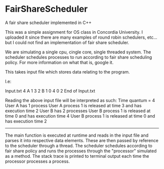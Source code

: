 # FairShareScheduler
A fair share scheduler implemented in C++

This was a simple assignment for OS class in Concordia University. I uploaded it since there are many examples of round robin
schedulers, etc... but I could not find an implementation of fair share scheduler.

We are simulating a single cpu, cingle core, single threaded system.
The scheduler schedules processes to run according to fair share scheduling policy.
For more information on what that is, google it.

This takes input file which stores data relating to the program.

I.e:

Input.txt
4
A 1
3 2
B 1
0 4
0 2
End of Input.txt

Reading the above input file will be interpreted as such:
Time quantum = 4
User A has 1 process
User A process 1 is released at time 3 and has execution time 2
User B has 2 processes
User B process 1 is released at time 0 and has execution time 4
User B process 1 is released at time 0 and has execution time 2

----------

The main function is executed at runtime and reads in the input file and parses it into respective data elements.
These are then passed by reference to the scheduler through a thread.
The scheduler schedules according to fair share policy and runs the processes through the "processor" simulated as a method.
The stack trace is printed to terminal output each time the processor processes a process.




